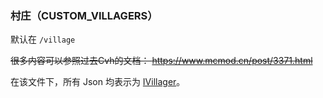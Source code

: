 ### 村庄（CUSTOM_VILLAGERS）

默认在 `/village`

~~很多内容可以参照过去Cvh的文档：
<https://www.mcmod.cn/post/3371.html>~~


在该文件下，所有 Json 均表示为 [IVillager](https://ecdcaeb.github.io/ResourceModLoader/zh_cn/deserializer/IVillager)。
